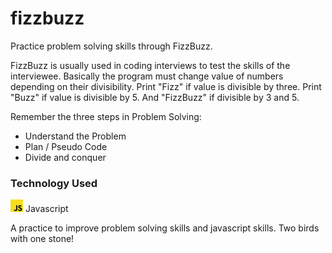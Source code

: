 # fizzbuzz
Practice problem solving skills through FizzBuzz.

FizzBuzz is usually used in coding interviews to test 
the skills of the interviewee. Basically the program must change value of numbers depending on their divisibility. Print "Fizz" if value is divisible by three. Print "Buzz" if value is divisible by 5. And "FizzBuzz" if divisible by 3 and 5.

Remember the three steps in Problem Solving:
* Understand the Problem
* Plan / Pseudo Code
* Divide and conquer

### Technology Used
<img src="./js_logo.png" alt="Javascript logo" style="width: 20px; height: 20px"> Javascript

A practice to improve problem solving skills and javascript skills. Two birds with one stone!